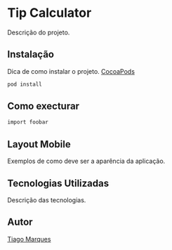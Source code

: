 
# Tip Calculator

Descrição do projeto.

## Instalação

Dica de como instalar o projeto. [CocoaPods](https://cocoapods.org/)

```bash
pod install
```

## Como execturar

```bash
import foobar
```

## Layout Mobile

Exemplos de como deve ser a aparência da aplicação.

## Tecnologias Utilizadas

Descrição das tecnologias.

## Autor

[Tiago Marques](https://www.linkedin.com/in/eutiagomarques/)

